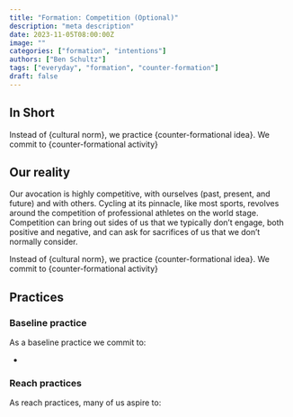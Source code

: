 ```yaml
---
title: "Formation: Competition (Optional)"
description: "meta description"
date: 2023-11-05T08:00:00Z
image: ""
categories: ["formation", "intentions"]
authors: ["Ben Schultz"]
tags: ["everyday", "formation", "counter-formation"]
draft: false
---
```


## In Short

Instead of {cultural norm}, we practice {counter-formational idea}. We commit to {counter-formational activity}

## Our reality

Our avocation is highly competitive, with ourselves (past, present, and future) and with others. Cycling at its pinnacle, like most sports, revolves around the competition of professional athletes on the world stage. Competition can bring out sides of us that we typically don’t engage, both positive and negative, and can ask for sacrifices of us that we don’t normally consider.

Instead of {cultural norm}, we practice {counter-formational idea}. We commit to {counter-formational activity}

## Practices

### Baseline practice

As a baseline practice we commit to:

-

### Reach practices

As reach practices, many of us aspire to:
